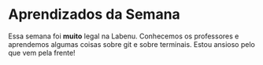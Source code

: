 # Aprendizados da Semana

Essa semana foi **muito** legal na Labenu. Conhecemos os professores e aprendemos algumas coisas sobre git e sobre terminais. Estou ansioso pelo que vem pela frente!